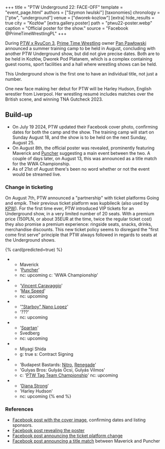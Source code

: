 +++
title = "PTW Underground 22: FACE-OFF"
template = "event_page.html"
authors = ["Szymon Iwulski"]
[taxonomies]
chronology = ["ptw", "underground"]
venue = ["dworek-kozlow"]
[extra]
hide_results = true
city = "Kozłów"
[extra.gallery.poster]
path = "ptwu22-poster.webp"
caption = "Official poster for the show."
source = "Facebook @PrimeTimeWrestlingPL"
+++

During [PTW x RyuCon 3](@/e/ptw/2024-07-07-ptw-x-ryucon.md), [Prime Time Wrestling](@/o/ptw.md) owner [Pan Pawłowski](@/w/pan-pawlowski.md) announced a summer training camp to be held in August, concluding with another PTW Underground show, but did not give precise dates.
Both are to be held in Kozłów, Dworek Pod Platanem, which is a complex containing guest rooms, sport facilities and a hall where wrestling shows can be held.

This Underground show is the first one to have an individual title, not just a number.

One new face making her debut for PTW will be Harley Hudson, English wrestler from Liverpool. Her wrestling resumé includes matches over the British scene, and winning TNA Gutcheck 2023.

## Build-up

* On July 19 2024, PTW updated their Facebook cover photo, confirming dates for both the camp and the show. The training camp will start on Sunday August 18, and the show is to be held on the next Sunday, August 25.
* On August 8th, the official poster was revealed, prominently featuring Maverick and [Puncher](@/w/puncher.md) suggesting a main event between the two. A couple of days later, on August 13, this was announced as a title match for the WWA Championship.
* As of 21st of August there's been no word whether or not the event would be streamed live.

### Change in ticketing

On August 7th, PTW announced a "partnership" with ticket platforms Going and empik. Their previous ticket platform was kupbilecik (also used by [KPW](@/o/kpw.md)).
For the first time ever, PTW introduced VIP tickets for an Underground show, in a very limited number of 20 seats. With a premium price (150PLN, or about 35EUR at the time, twice the regular ticket cost) they also promise a premium experience: ringside seats, snacks, drinks, merchandise discounts. This new ticket policy seems to disregard the "first come first serve" principle that PTW always followed in regards to seats at the Underground shows.

{% card(predicted=true) %}
- - Maverick
  - '[Puncher](@/w/puncher.md)'
  - nc: upcoming
    c: 'WWA Championship'
- - '[Vincent Caravaggio](@/w/vincent-caravaggio.md)'
  - '[Max Speed](@/w/max-speed.md)'
  - nc: upcoming
- - '["Starboy" Nano Lopez](@/w/nano-lopez.md)'
  - '???'
  - nc: upcoming
- - '[Spartan](@/w/spartan.md)'
  - Svedberg
  - nc: upcoming
- - Miyagi Shida
  - g: true
    s: Contract Signing
- - 'Budapest Bastards: [Nitro](@/w/nitro.md), [Renegade](@/w/renegade.md)'
  - 'Gulyas Bros: Gulyás Öcsi, Gulyás Vilmos'
  - c: '[PTW Tag Team Championship](@/c/ptw-tag-team-championship.md)'
    nc: upcoming
- - '[Diana Strong](@/w/diana-strong.md)'
  - 'Harley Hudson'
  - nc: upcoming
{% end %}

### References

* [Facebook post with the cover image](https://www.facebook.com/photo/?fbid=528941409458506&set=a.136592405360077), confirming dates and listing sponsors.
* [Facebook post revealing the poster](https://www.facebook.com/PrimeTimeWrestlingPL/posts/pfbid0KpJesZ3E1Jb3jpySUa71thS6qW4sGweLhzG9hWw1WivtihsxBWMAdLHnnYxnsM6cl)
* [Facebook post announcing the ticket platform change](https://www.facebook.com/PrimeTimeWrestlingPL/posts/pfbid0tdHu7WaJXLfDZi8dX57NLMjaP6keLDCBoj77mkr5FiSyrr9NwpVK84ESBsQ58vHil)
* [Facebook post announcing a title match](https://www.facebook.com/PrimeTimeWrestlingPL/posts/pfbid0KPxKzErHhSzLak5t3ciBXRPFRj2rMKgPMEMGGeJANJG4xZyzN8pFB55A2STS4N6il) between Maverick and Puncher
